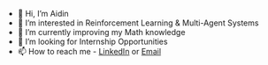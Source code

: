 - 👋 Hi, I’m Aidin
- 👀 I’m interested in Reinforcement Learning & Multi-Agent Systems
- 🌱 I’m currently improving my Math knowledge 
- 💞️ I’m looking for Internship Opportunities
- 📫 How to reach me - [LinkedIn](https://linkedin.com/in/aidin-kazempour) or [Email](mailto:ak2163@kent.ac.uk)


<!---
Aidin7777777/Aidin7777777 is a ✨ special ✨ repository because its `README.md` (this file) appears on your GitHub profile.
You can click the Preview link to take a look at your changes.
--->
